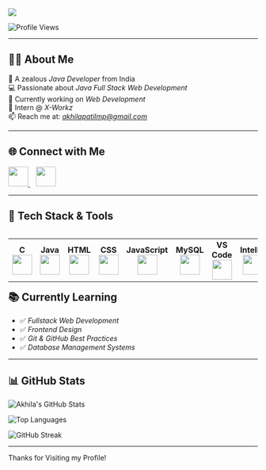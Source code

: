<!-- Profile Banner -->
<img src="https://readme-typing-svg.herokuapp.com?font=Fira+Code&size=25&pause=1000&color=0000FF&center=true&vCenter=true&width=1000&lines=Hai+%F0%9F%91%8B,+I'm+Akhila+Patil+M+P;Java+Full+Stack+Web+Developer;Open+to+Internships+and+Job+Opportunities" />

![Profile Views](https://komarev.com/ghpvc/?username=AKHILAPATILMP&style=flat-square&color=brightgreen)

---

## 👩‍💻 About Me

🎯 A zealous *Java Developer* from India  
💻 Passionate about *Java Full Stack Web Development*  
🧠 Currently working on *Web Development*  
📍 Intern @ *X-Workz*  
📫 Reach me at: *akhilapatilmp@gmail.com*

---

## 🌐 Connect with Me  

<p align="left">
  <a href="https://www.linkedin.com/in/akhila-patil-m-p-546822255/" target="_blank">
    <img src="https://img.icons8.com/color/48/000000/linkedin.png" width="40"/>
  </a>
  &nbsp;&nbsp;
  <a href="mailto:akhilapatilmp@gmail.com" target="_blank">
    <img src="https://img.icons8.com/color/48/000000/gmail-new.png" width="40"/>
  </a>
</p>

---

## 💼 Tech Stack & Tools

<table align="left">
  <tr>
    <td align="center">
      <b>C</b><br/>
      <img src="https://img.icons8.com/color/48/000000/c-programming.png" width="40"/>
    </td>
    <td align="center">
      <b>Java</b><br/>
      <img src="https://img.icons8.com/color/48/000000/java-coffee-cup-logo.png" width="40"/>
    </td>
    <td align="center">
      <b>HTML</b><br/>
      <img src="https://img.icons8.com/color/48/000000/html-5--v1.png" width="40"/>
    </td>
    <td align="center">
      <b>CSS</b><br/>
      <img src="https://img.icons8.com/color/48/000000/css3.png" width="40"/>
    </td>
    <td align="center">
      <b>JavaScript</b><br/>
      <img src="https://img.icons8.com/color/48/000000/javascript--v1.png" width="40"/>
    </td>
    <td align="center">
      <b>MySQL</b><br/>
      <img src="https://img.icons8.com/fluency/48/000000/mysql-logo.png" width="40"/>
    </td>
    <td align="center">
      <b>VS Code</b><br/>
      <img src="https://img.icons8.com/fluency/48/000000/visual-studio-code-2019.png" width="40"/>
    </td>
    <td align="center">
      <b>IntelliJ</b><br/>
      <img src="https://img.icons8.com/color/48/000000/intellij-idea.png" width="40"/>
    </td>
    <td align="center">
      <b>GitHub</b><br/>
      <img src="https://img.icons8.com/color/48/000000/github--v1.png" width="40"/>
    </td>
  </tr>
</table>

---

## 📚 Currently Learning  

- ✅ *Fullstack Web Development*  
- ✅ *Frontend Design*  
- ✅ *Git & GitHub Best Practices*  
- ✅ *Database Management Systems*

---

## 📊 GitHub Stats

![Akhila's GitHub Stats](https://github-readme-stats.vercel.app/api?username=AKHILAPATILMP&show_icons=true&theme=radical)

![Top Languages](https://github-readme-stats.vercel.app/api/top-langs/?username=AKHILAPATILMP&layout=compact&theme=radical)

![GitHub Streak](https://streak-stats.demolab.com/?user=AKHILAPATILMP&theme=radical)

---

Thanks for Visiting my Profile!
